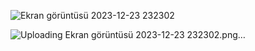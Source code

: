 ![Ekran görüntüsü 2023-12-23 232302](https://github.com/Erkanerikci/MedipetOdevi/assets/114212499/18d855a5-54ed-45ac-8ea9-2b7ef12e595a)

![Uploading Ekran görüntüsü 2023-12-23 232302.png…]()
